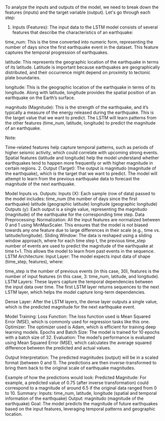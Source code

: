 To analyze the inputs and outputs of the model, we need to break down the features (inputs) and the target variable (output). Let's go through each step:

1. Inputs (Features):
The input data to the LSTM model consists of several features that describe the characteristics of an earthquake:

time_num: This is the time converted into numeric form, representing the number of days since the first earthquake event in the dataset. This feature captures the temporal progression of earthquakes.

latitude: This represents the geographic location of the earthquake in terms of its latitude. Latitude is important because earthquakes are geographically distributed, and their occurrence might depend on proximity to tectonic plate boundaries.

longitude: This is the geographic location of the earthquake in terms of its longitude. Along with latitude, longitude provides the spatial position of an earthquake on the Earth’s surface.

magnitudo (Magnitude): This is the strength of the earthquake, and it’s typically a measure of the energy released during the earthquake. This is the target value that we want to predict. The LSTM will learn patterns from the other features (time_num, latitude, longitude) to predict the magnitude of an earthquake.

Note:

Time-related features help capture temporal patterns, such as periods of higher seismic activity, which could correlate with upcoming strong events.
Spatial features (latitude and longitude) help the model understand whether earthquakes tend to happen more frequently or with higher magnitude in certain regions.
2. Output (Target):
The output is magnitudo (magnitude of the earthquake), which is the target that we want to predict. The model will attempt to learn from the previous earthquake data to forecast the magnitude of the next earthquake.

Model Inputs vs. Outputs:
Inputs (X):
Each sample (row of data) passed to the model includes:
time_num (the number of days since the first earthquake)
latitude (geographic latitude)
longitude (geographic longitude)
Outputs (y):
Each output is a single value, representing the magnitudo (magnitude) of the earthquake for the corresponding time step.
Data Preprocessing:
Normalization: All the input features are normalized between 0 and 1 using MinMaxScaler. This ensures that the model is not biased towards any one feature due to large differences in their scale (e.g., time vs. latitude/longitude).
Sliding Window: The data is reshaped using a sliding window approach, where for each time step t, the previous time_step number of events are used to predict the magnitude of the earthquake at time t+1. This allows the model to learn from past events in the sequence.
LSTM Architecture:
Input Layer: The model expects input data of shape (time_step, features), where:

time_step is the number of previous events (in this case, 30),
features is the number of input features (in this case, 3: time_num, latitude, and longitude).
LSTM Layers: These layers capture the temporal dependencies between the input data over time. The first LSTM layer returns sequences to the next LSTM layer, which helps the model capture long-term dependencies.

Dense Layer: After the LSTM layers, the dense layer outputs a single value, which is the predicted magnitude for the next earthquake event.

Model Training:
Loss Function: The loss function used is Mean Squared Error (MSE), which is commonly used for regression tasks like this one.
Optimizer: The optimizer used is Adam, which is efficient for training deep learning models.
Epochs and Batch Size: The model is trained for 10 epochs with a batch size of 32.
Evaluation:
The model’s performance is evaluated using Mean Squared Error (MSE), which calculates the average squared difference between the predicted and actual values.

Output Interpretation:
The predicted magnitudes (output) will be in a scaled format (between 0 and 1). The predictions are then inverse-transformed to bring them back to the original scale of earthquake magnitudes.

Example of how the predictions would look:
Predicted Magnitude: For example, a predicted value of 0.75 (after inverse transformation) could correspond to a magnitude of around 6.5 if the original data ranged from 0 to 10.
Summary:
Inputs: time_num, latitude, longitude (spatial and temporal information of the earthquake)
Output: magnitudo (magnitude of the earthquake)
Goal: The model predicts the magnitude of future earthquakes based on the input features, leveraging temporal patterns and geographic location.
